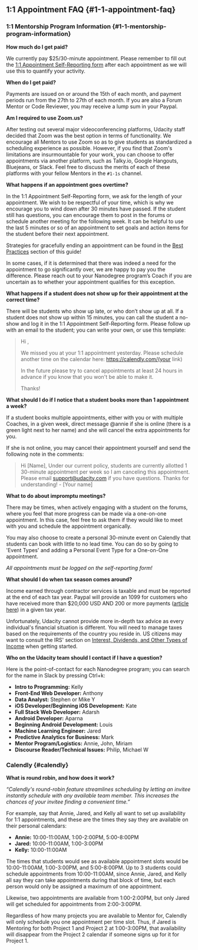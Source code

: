 
## 1:1 Appointment FAQ {#1-1-appointment-faq}

### 1:1 Mentorship Program Information {#1-1-mentorship-program-information}

**How much do I get paid?**

We currently pay $25/30-minute appointment. Please remember to fill out the [1:1 Appointment Self-Reporting form](https://goo.gl/forms/Un6WTAlopI0B5vZD3) after each appointment as we will use this to quantify your activity.

**When do I get paid?**

Payments are issued on or around the 15th of each month, and payment periods run from the 27th to 27th of each month. If you are also a Forum Mentor or Code Reviewer, you may receive a lump sum in your Paypal.

**Am I required to use Zoom.us?**

After testing out several major videoconferencing platforms, Udacity staff decided that Zoom was the best option in terms of functionality. We encourage all Mentors to use Zoom so as to give students as standardized a scheduling experience as possible. However, if you find that Zoom's limitations are insurmountable for your work, you can choose to offer appointments via another platform, such as Talky.io, Google Hangouts, Bluejeans, or Slack. Feel free to discuss the merits of each of these platforms with your fellow Mentors in the ```#1-1s``` channel.

**What happens if an appointment goes overtime?**

In the 1:1 Appointment Self-Reporting form, we ask for the length of your appointment. We wish to be respectful of your time, which is why we encourage you to wind down after 30 minutes have passed. If the student still has questions, you can encourage them to post in the forums or schedule another meeting for the following week. It can be helpful to use the last 5 minutes or so of an appointment to set goals and action items for the student before their next appointment.

Strategies for gracefully ending an appointment can be found in the [Best Practices](https://awang4.gitbooks.io/forum-mentors-encyclopedia/content/all_things_11_appointments/best_practices.html) section of this guide!

In some cases, if it is determined that there was indeed a need for the appointment to go significantly over, we are happy to pay you the difference. Please reach out to your Nanodegree program’s Coach if you are uncertain as to whether your appointment qualifies for this exception.

**What happens if a student does not show up for their appointment at the correct time?**

There will be students who show up late, or who don’t show up at all.  If a student does not show up within 15 minutes, you can call the student a no-show and log it in the 1:1 Appointment Self-Reporting form. Please follow up with an email to the student; you can write your own, or use this template:

> Hi ,
> 
> We missed you at your 1:1 appointment yesterday. Please schedule another time on the calendar here: https://calendly.com/(your link)
> 
> In the future please try to cancel appointments at least 24 hours in advance if you know that you won't be able to make it.
> 
> Thanks!

**What should I do if I notice that a student books more than 1 appointment a week?**

If a student books multiple appointments, either with you or with multiple Coaches, in a given week, direct message @annie if she is online (there is a green light next to her name) and she will cancel the extra appointments for you.

If she is not online, you may cancel their appointment yourself and send the following note in the comments:

> Hi [Name], Under our current policy, students are currently allotted 1 30-minute appointment per week so I am canceling this appointment. Please email support@udacity.com if you have questions. Thanks for understanding! - [Your name]

**What to do about impromptu meetings?**

There may be times, when actively engaging with a student on the forums, where you feel that more progress can be made via a one-on-one appointment. In this case, feel free to ask them if they would like to meet with you and schedule the appointment organically.

You may also choose to create a personal 30-minute event on Calendly that students can book with little to no lead time. You can do so by going to 'Event Types' and adding a Personal Event Type for a One-on-One appointment.

_All appointments must be logged on the self-reporting form!_

**What should I do when tax season comes around?**

Income earned through contractor services is taxable and must be reported at the end of each tax year. Paypal will provide an 1099 for customers who have received more than $20,000 USD AND 200 or more payments ([article here](https://www.paypal.com/selfhelp/article/FAQ729)) in a given tax year.

Unfortunately, Udacity cannot provide more in-depth tax advice as every individual's financial situation is different. You will need to manage taxes based on the requirements of the country you reside in. US citizens may want to consult the IRS' section on [Interest, Dividends, and Other Types of Income](https://www.irs.gov/help-resources/tools-faqs/faqs-for-individuals/frequently-asked-tax-questions-answers/interest-dividends-other-types-of-income) when getting started.

**Who on the Udacity team should I contact if I have a question?**

Here is the point-of-contact for each Nanodegree program; you can search for the name in Slack by pressing Ctrl+k:

*   **Intro to Programming:** Kelly
*   **Front-End Web Developer:** Anthony
*   **Data Analyst:** Stephen or Mike Y
*   **iOS Developer/Beginning iOS Development:** Kate
*   **Full Stack Web Developer:** Adarsh
*   **Android Developer:** Aparna
*   **Beginning Android Development:** Louis
*   **Machine Learning Engineer:** Jared
*   **Predictive Analytics for Business:** Mark
*   **Mentor Program/Logistics:** Annie, John, Miriam
*   **Discourse Reader/Technical Issues:** Philip, Michael W

### Calendly {#calendly}

**What is round robin, and how does it work?**

_“Calendly's round-robin feature streamlines scheduling by letting an invitee instantly schedule with any available team member. This increases the chances of your invitee finding a convenient time.”_

For example, say that Annie, Jared, and Kelly all want to set up availability for 1:1 appointments, and these are the times they say they are available on their personal calendars:

*   **Annie:** 10:00-11:00AM, 1:00-2:00PM, 5:00-8:00PM
*   **Jared:** 10:00-11:00AM, 1:00-3:00PM
*   **Kelly:** 10:00-11:00AM

The times that students would see as available appointment slots would be 10:00-11:00AM, 1:00-3:00PM, and 5:00-8:00PM. Up to 3 students could schedule appointments from 10:00-11:00AM, since Annie, Jared, and Kelly all say they can take appointments during that block of time, but each person would only be assigned a maximum of one appointment.

Likewise, two appointments are available from 1:00-2:00PM, but only Jared will get scheduled for appointments from 2:00-3:00PM.

Regardless of how many projects you are available to Mentor for, Calendly will only schedule you one appointment per time slot. Thus, if Jared is Mentoring for both Project 1 and Project 2 at 1:00-3:00PM, that availability will disappear from the Project 2 calendar if someone signs up for it for Project 1.